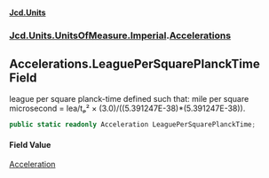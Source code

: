 #### [Jcd.Units](index.md 'index')
### [Jcd.Units.UnitsOfMeasure.Imperial](Jcd.Units.UnitsOfMeasure.Imperial.md 'Jcd.Units.UnitsOfMeasure.Imperial').[Accelerations](Accelerations.md 'Jcd.Units.UnitsOfMeasure.Imperial.Accelerations')

## Accelerations.LeaguePerSquarePlanckTime Field

league per square planck-time defined such that: mile per square microsecond = lea/tₚ² ×
(3.0)/((5.391247E-38)*(5.391247E-38)).

```csharp
public static readonly Acceleration LeaguePerSquarePlanckTime;
```

#### Field Value
[Acceleration](Acceleration.md 'Jcd.Units.UnitTypes.Acceleration')